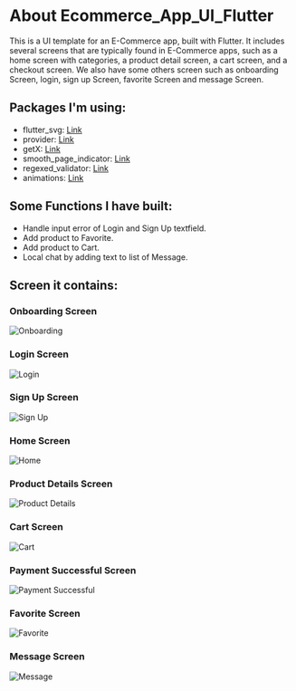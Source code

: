 # About Ecommerce_App_UI_Flutter
This is a UI template for an E-Commerce app, built with Flutter. It includes several screens that are typically found in E-Commerce apps, such as a home screen with categories, a product detail screen, a cart screen, and a checkout screen. We also have some others screen such as onboarding Screen, login, sign up Screen, favorite Screen and message Screen.

## Packages I'm using:
  * flutter_svg: [Link](https://pub.dev/packages/flutter_svg)
  * provider: [Link](https://pub.dev/packages/provider)
  * getX: [Link](https://pub.dev/packages/get)
  * smooth_page_indicator: [Link](https://pub.dev/packages/smooth_page_indicator)
  * regexed_validator: [Link](https://pub.dev/packages/regexed_validator)
  * animations: [Link](https://pub.dev/packages/animations)

## Some Functions I have built:
  * Handle input error of Login and Sign Up textfield.
  * Add product to Favorite.
  * Add product to Cart.
  * Local chat by adding text to list of Message.

## Screen it contains:
 ### Onboarding Screen
 ![Onboarding](https://github.com/TrucLuong47/Ecommerce_App_UI_Flutter/blob/main/preview/Onboarding.png)
 
 ### Login Screen
 ![Login](https://github.com/TrucLuong47/Ecommerce_App_UI_Flutter/blob/main/preview/SignIn.png)
 
 ### Sign Up Screen
 ![Sign Up](https://github.com/TrucLuong47/Ecommerce_App_UI_Flutter/blob/main/preview/SignUp.png)
 
 ### Home Screen
 ![Home](https://github.com/TrucLuong47/Ecommerce_App_UI_Flutter/blob/main/preview/Home.png)
 
 ### Product Details Screen
 ![Product Details](https://github.com/TrucLuong47/Ecommerce_App_UI_Flutter/blob/main/preview/ProductDetails.png)
 
 ### Cart Screen
 ![Cart](https://github.com/TrucLuong47/Ecommerce_App_UI_Flutter/blob/main/preview/Cart.png)
 
 ### Payment Successful Screen
 ![Payment Successful](https://github.com/TrucLuong47/Ecommerce_App_UI_Flutter/blob/main/preview/PaymentSuccessful.png)
 
 ### Favorite Screen
 ![Favorite](https://github.com/TrucLuong47/Ecommerce_App_UI_Flutter/blob/main/preview/Favorite.png)
 
 ### Message Screen
 ![Message](https://github.com/TrucLuong47/Ecommerce_App_UI_Flutter/blob/main/preview/Message.png)
 

